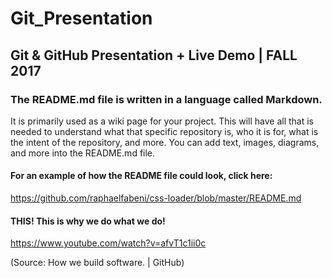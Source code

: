 # Git_Presentation
## Git & GitHub Presentation + Live Demo | FALL 2017

### The README.md file is written in a language called Markdown. 
It is primarily used as a wiki page for your project. This will have all that is needed to understand what that specific repository is, who it is for, what is the intent of the repository, and more. You can add text, images, diagrams, and more into the README.md file.

#### For an example of how the README file could look, click here:
https://github.com/raphaelfabeni/css-loader/blob/master/README.md

#### THIS! This is why we do what we do! 
https://www.youtube.com/watch?v=afvT1c1ii0c

(Source: How we build software. | GitHub)
